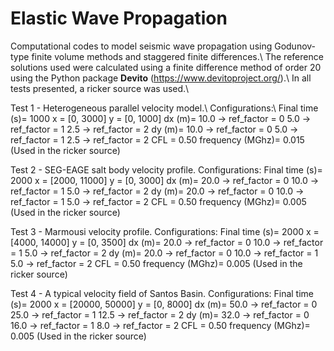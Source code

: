 # Elastic Wave Propagation
Computational codes to model seismic wave propagation using Godunov-type finite volume methods and staggered finite differences.\\
The reference solutions used were calculated using a finite difference method of order 20 using the Python package **Devito** (https://www.devitoproject.org/).\\
In all tests presented, a ricker source was used.\\

Test 1 - Heterogeneous parallel velocity model.\\
Configurations:\\
  Final time (s)= 1000
  x = [0, 3000]
  y = [0, 1000]
  dx (m)= 10.0 -> ref_factor = 0
          5.0 -> ref_factor = 1
          2.5 -> ref_factor = 2
  dy (m)= 10.0 -> ref_factor = 0
          5.0 -> ref_factor = 1
          2.5 -> ref_factor = 2
  CFL = 0.50
  frequency (MGhz)= 0.015 (Used in the ricker source)


Test 2 - SEG-EAGE salt body velocity profile.
Configurations:
  Final time (s)= 2000
  x = [2000, 11000]
  y = [0, 3000]
  dx (m)= 20.0 -> ref_factor = 0
          10.0 -> ref_factor = 1
          5.0 -> ref_factor = 2
  dy (m)= 20.0 -> ref_factor = 0
          10.0 -> ref_factor = 1
          5.0 -> ref_factor = 2
  CFL = 0.50
  frequency (MGhz)= 0.005 (Used in the ricker source)

Test 3 - Marmousi velocity profile.
Configurations:
  Final time (s)= 2000
  x = [4000, 14000]
  y = [0, 3500]
  dx (m)= 20.0 -> ref_factor = 0
          10.0 -> ref_factor = 1
          5.0 -> ref_factor = 2
  dy (m)= 20.0 -> ref_factor = 0
          10.0 -> ref_factor = 1
          5.0 -> ref_factor = 2
  CFL = 0.50
  frequency (MGhz)= 0.005 (Used in the ricker source)

Test 4 - A typical velocity field of Santos Basin.
Configurations:
  Final time (s)= 2000
  x = [20000, 50000]
  y = [0, 8000]
  dx (m)= 50.0 -> ref_factor = 0
          25.0 -> ref_factor = 1
          12.5 -> ref_factor = 2
  dy (m)= 32.0 -> ref_factor = 0
          16.0 -> ref_factor = 1
          8.0 -> ref_factor = 2
  CFL = 0.50
  frequency (MGhz)= 0.005 (Used in the ricker source)
